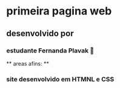 # primeira pagina web
## desenvolvido por 
### estudante Fernanda Plavak :sparkling_heart:
** areas afins: **

### site desenvolvido em HTMNL e CSS 
